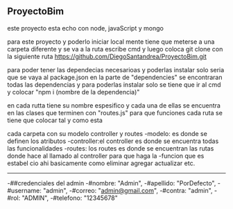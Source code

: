 ## ProyectoBim
este proyecto esta echo con node, javaScript y mongo

para este proyecto y poderlo iniciar local mente tiene que meterse a una carpeta diferente y se va a la ruta escribe cmd y luego coloca git clone con la siguiente ruta 
https://github.com/DiegoSantandrea/ProyectoBim.git

para poder tener las dependecias necesarioas y poderlas instalar solo seria que se vaya al package.json en la parte de "dependencies" se encontraran todas las dependencias 
y para poderlas instalar solo se tiene que ir al cmd y colocar "npm i (nombre de la dependencia)"

en cada rutta tiene su nombre espesifico y cada una de ellas se encuentra en las clases que terminen con "routes.js" para que funciones cada ruta se tiene que colocar tal y como esta 

cada carpeta con su modelo controller y routes 
-modelo: es donde se definen los atributos 
-controller:el controller es  donde se encuentra todas las funcionalidades 
-routes: los routes es donde se encuentran las rutas donde hace al llamado al controller para que haga la
-funcion que es estabel cio ahi basicamente como eliminar agregar actualizar etc.

-----------------------------------------------------------------------------------------------------------------------
  -##credenciales del admin 
  -#nombre: "Admin",
  -#apellido: "PorDefecto",
  -#username: "admin",
  -#correo: "admin@gmail.com",
  -#contra: "admin",
  -#rol: "ADMIN",
  -#telefono: "12345678"
